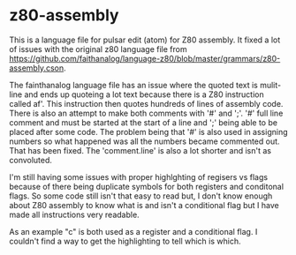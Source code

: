# z80-assembly
This is a language file for pulsar edit (atom) for Z80 assembly.  It fixed a lot of issues with the original z80 language file from https://github.com/faithanalog/language-z80/blob/master/grammars/z80-assembly.cson.

The fainthanalog language file has an issue where the quoted text is mulit-line and ends up quoteing a lot text because there is a Z80 instruction called af'. This instruction then quotes hundreds of lines of assembly code.  There is also an attempt to make both comments with '#' and ';'.
'#' full line comment and must be started at the start of a line and ';' being able to be placed after some code.
The problem being that '#' is also used in assigning numbers so what happened was all the numbers became commented out. 
That has been fixed.
The 'comment.line' is also a lot shorter and isn't as convoluted.

I'm still having some issues with proper highlghting of regisers vs flags because of there being duplicate symbols for both registers and conditonal flags.  So some code still isn't that easy to read but, I don't know enough about Z80 assembly to know what is and isn't a conditional flag but I have made all instructions very readable.

As an example "c" is both used as a register and a conditional flag. I couldn't find a way to get the highlighting to tell which is which.
